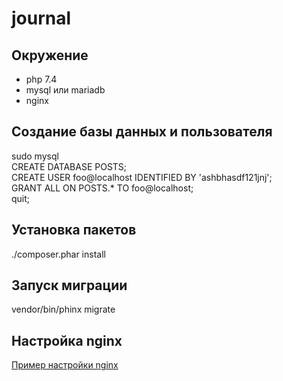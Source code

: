 # journal
## Окружение
* php 7.4
* mysql или mariadb
* nginx

## Создание базы данных и пользователя
sudo mysql  
CREATE DATABASE POSTS;  
CREATE USER foo@localhost IDENTIFIED BY 'ashbhasdf121jnj';  
GRANT ALL ON POSTS.* TO foo@localhost;  
quit;

## Установка пакетов
./composer.phar install

## Запуск миграции
vendor/bin/phinx migrate

## Настройка nginx
[Пример настройки nginx](journal.conf)
